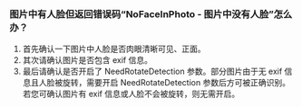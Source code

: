 ### 图片中有人脸但返回错误码“NoFaceInPhoto - 图片中没有人脸”怎么办？
1. 首先确认一下图片中人脸是否肉眼清晰可见、正面。
2. 其次请确认图片是否包含 exif 信息。
3. 最后请确认是否开启了 NeedRotateDetection 参数。部分图片由于无 exif 信息且人脸被旋转，需要开启 NeedRotateDetection 参数后方可被正确识别。若您可确认图片有 exif 信息或人脸不会被旋转，则无需开启。 
